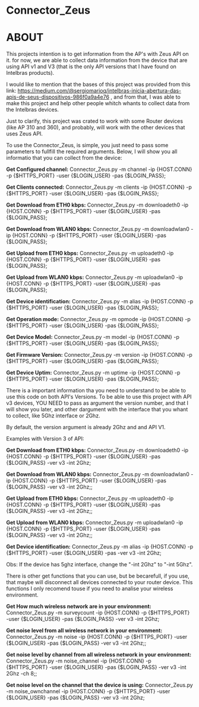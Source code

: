 # Connector_Zeus

# ABOUT
This projects intention is to get information from the AP's with Zeus API on it. for now, we are able to collect data information from the device that are using API v1 and V3 (that is the only API versions that I have found on Intelbras products). 

I would like to mention that the bases of this project was provided from this link: https://medium.com/@sergiomarioq/intelbras-inicia-abertura-das-apis-de-seus-dispositivos-986f0a9a4e76 , and from that, I was able to make this project and help other people whitch whants to collect data from the Intelbras devices.

Just to clarify, this project was crated to work with some Router devices (like AP 310 and 360), and probably, will work with the other devices that uses Zeus API.

To use the Connector_Zeus, is simple, you just need to pass some parameters to fullfill the required arguments. Below, I will show you all informatio that you can collect from the device:

**Get Configured channel:** Connector_Zeus.py -m channel -ip {HOST.CONN} -p {$HTTPS_PORT} -user {$LOGIN_USER} -pas {$LOGIN_PASS};

**Get Clients connected:**  Connector_Zeus.py -m clients -ip {HOST.CONN} -p {$HTTPS_PORT} -user {$LOGIN_USER} -pas {$LOGIN_PASS};

**Get Download from ETH0 kbps:** Connector_Zeus.py -m downloadeth0 -ip {HOST.CONN} -p {$HTTPS_PORT} -user {$LOGIN_USER} -pas {$LOGIN_PASS};

**Get Download from WLAN0 kbps:** Connector_Zeus.py -m downloadwlan0 -ip {HOST.CONN} -p {$HTTPS_PORT} -user {$LOGIN_USER} -pas {$LOGIN_PASS};

**Get Upload from ETH0 kbps:** Connector_Zeus.py -m uploadeth0 -ip {HOST.CONN} -p {$HTTPS_PORT} -user {$LOGIN_USER} -pas {$LOGIN_PASS};

**Get Upload from WLAN0 kbps:** Connector_Zeus.py -m uploadwlan0 -ip {HOST.CONN} -p {$HTTPS_PORT} -user {$LOGIN_USER} -pas {$LOGIN_PASS};

**Get Device identification:** Connector_Zeus.py -m alias -ip {HOST.CONN} -p {$HTTPS_PORT} -user {$LOGIN_USER} -pas {$LOGIN_PASS};

**Get Operation mode:** Connector_Zeus.py -m opmode -ip {HOST.CONN} -p {$HTTPS_PORT} -user {$LOGIN_USER} -pas {$LOGIN_PASS};

**Get Device Model:** Connector_Zeus.py -m model -ip {HOST.CONN} -p {$HTTPS_PORT} -user {$LOGIN_USER} -pas {$LOGIN_PASS};

**Get Firmware Version:** Connector_Zeus.py -m version -ip {HOST.CONN} -p {$HTTPS_PORT} -user {$LOGIN_USER} -pas {$LOGIN_PASS};

**Get Device Uptim:** Connector_Zeus.py -m uptime -ip {HOST.CONN} -p {$HTTPS_PORT} -user {$LOGIN_USER} -pas {$LOGIN_PASS};

There is a important information tha you need to understand to be able to use this code on both API's Versions. To be able to use this project with API v3 devices, YOU NEED to pass as argument the version number, and that I will show you later, and other dargument with the interface that you whant to collect, like 5Ghz interface or 2Ghz.

By default, the version argument is already 2Ghz and and API V1.

Examples with Version 3 of API:



**Get Download from ETH0 kbps:** Connector_Zeus.py -m downloadeth0 -ip {HOST.CONN} -p {$HTTPS_PORT} -user {$LOGIN_USER} -pas {$LOGIN_PASS} -ver v3 -int 2Ghz;

**Get Download from WLAN0 kbps:** Connector_Zeus.py -m downloadwlan0 -ip {HOST.CONN} -p {$HTTPS_PORT} -user {$LOGIN_USER} -pas {$LOGIN_PASS} -ver v3 -int 2Ghz;;

**Get Upload from ETH0 kbps:** Connector_Zeus.py -m uploadeth0 -ip {HOST.CONN} -p {$HTTPS_PORT} -user {$LOGIN_USER} -pas {$LOGIN_PASS} -ver v3 -int 2Ghz;;

**Get Upload from WLAN0 kbps:** Connector_Zeus.py -m uploadwlan0 -ip {HOST.CONN} -p {$HTTPS_PORT} -user {$LOGIN_USER} -pas {$LOGIN_PASS} -ver v3 -int 2Ghz;;

**Get Device identification:** Connector_Zeus.py -m alias -ip {HOST.CONN} -p {$HTTPS_PORT} -user {$LOGIN_USER} -pas  -ver v3 -int 2Ghz;

Obs: If the device has 5ghz interface, change the "-int 2Ghz" to "-int 5Ghz".

There is other get functions that you can use, but be becarefull, if you use, that maybe will disconnect all devices connected to your router device. This functions I only recomend touse if you need to analise your wireless environment.


**Get How much wireless network are in your environment:** Connector_Zeus.py -m surveycount -ip {HOST.CONN} -p {$HTTPS_PORT} -user {$LOGIN_USER} -pas {$LOGIN_PASS} -ver v3 -int 2Ghz;

**Get noise level from all wireless network in your environment:** Connector_Zeus.py -m noise -ip {HOST.CONN} -p {$HTTPS_PORT} -user {$LOGIN_USER} -pas {$LOGIN_PASS} -ver v3 -int 2Ghz;;

**Get noise level by channel from all wireless network in your environment:** Connector_Zeus.py -m noise_channel -ip {HOST.CONN} -p {$HTTPS_PORT} -user {$LOGIN_USER} -pas {$LOGIN_PASS} -ver v3 -int 2Ghz -ch 8;;

**Get noise level on the channel that the device is using:** Connector_Zeus.py -m noise_ownchannel -ip {HOST.CONN} -p {$HTTPS_PORT} -user {$LOGIN_USER} -pas {$LOGIN_PASS} -ver v3 -int 2Ghz;




